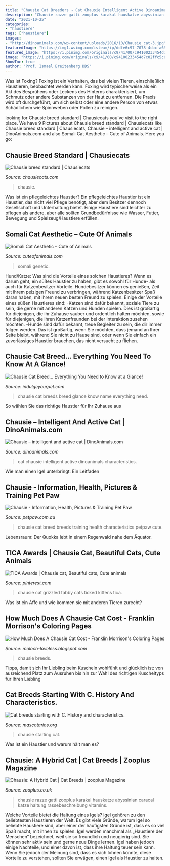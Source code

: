 ```yaml
---
title: "Chausie Cat Breeders ~ Cat Chausie Intelligent Active Dinoanimals Characteristics"
description: "Chausie razze gatti zooplus karakal hauskatze abyssinian caracal katze haltung rassebeschreibung vitamins"
date: "2021-10-25"
categories:
- "haustiere"
tags: ["haustiere"]
images:
- "http://dinoanimals.com/wp-content/uploads/2016/10/Chausie_cat-3.jpg"
featuredImage: "https://img1.wsimg.com/isteam/ip/ddfe6c97-7078-4cbc-a658-60efbf151cb4/DACF40A5-9987-451A-9DE3-057FF9A0A627.JPG"
featured_image: "https://i.pinimg.com/originals/c9/41/00/c94100233454d7c02ffc5c67b4464cc7.jpg"
image: "https://i.pinimg.com/originals/c9/41/00/c94100233454d7c02ffc5c67b4464cc7.jpg"
ShowToc: true
author: "Prof. Ismael Breitenberg DDS"
---
```



Was ist Foxing?
Foxing ist ein Verhalten, das bei vielen Tieren, einschließlich Haustieren, beobachtet werden kann. Foxing wird typischerweise als ein Akt des Besprühens oder Leckens des Hinterns charakterisiert, um Schmutz oder andere Substanzen von der Haut zu entfernen. Die Praxis wird oft durchgeführt, um sich selbst oder eine andere Person von etwas Schädlichem wie Spinnweben oder Pollen zu reinigen.

	

		
looking for Chausie breed standard | Chausiecats you've visit to the right place. We have 9 Pictures about Chausie breed standard | Chausiecats like Chausie breed standard | Chausiecats, Chausie – intelligent and active cat | DinoAnimals.com and also Somali Cat Aesthetic – Cute of Animals. Here you go:
		
    
## Chausie Breed Standard | Chausiecats

<img loading=lazy src="https://img1.wsimg.com/isteam/ip/ddfe6c97-7078-4cbc-a658-60efbf151cb4/DACF40A5-9987-451A-9DE3-057FF9A0A627.JPG" onerror="this.onerror=null;this.src='https://tse2.mm.bing.net/th?id=OIP.ONzuop0zUVrNb-kyZYDrSwHaHa&amp;pid=15.1';" alt="Chausie breed standard | Chausiecats">

_Source: chausiecats.com_

>chausie. 

	

Was ist ein pflegeleichtes Haustier?
Ein pflegeleichtes Haustier ist ein Haustier, das nicht viel Pflege benötigt, aber dem Besitzer dennoch Gesellschaft und Unterhaltung bietet. Einige Haustiere sind leichter zu pflegen als andere, aber alle sollten Grundbedürfnisse wie Wasser, Futter, Bewegung und Spielzeug/Haustiere erfüllen.

    
## Somali Cat Aesthetic – Cute Of Animals

<img loading=lazy src="https://cf.ltkcdn.net/cats/images/orig/225756-4213x2848-somalicat.jpg" onerror="this.onerror=null;this.src='https://tse3.mm.bing.net/th?id=OIP.hWQTPwvJJdwLM7M18MTy4gHaFA&amp;pid=15.1';" alt="Somali Cat Aesthetic – Cute of Animals">

_Source: cuteofanimals.com_

>somali genetic. 

	

Hund/Katze: Was sind die Vorteile eines solchen Haustieres?
Wenn es darum geht, ein süßes Haustier zu haben, gibt es sowohl für Hunde- als auch für Katzenbesitzer Vorteile. Hundebesitzer können es genießen, Zeit mit ihrem pelzigen Freund zu verbringen, während Katzenbesitzer Spaß daran haben, mit ihrem neuen besten Freund zu spielen. Einige der Vorteile eines süßen Haustieres sind:
-Katzen sind dafür bekannt, soziale Tiere zu sein, die gerne mit anderen Katzen und Hunden spielen. Dies ist großartig für diejenigen, die ihr Zuhause sauber und ordentlich halten möchten, sowie für diejenigen, die ihren Katzenfreunden bei der Interaktion zusehen möchten.
-Hunde sind dafür bekannt, treue Begleiter zu sein, die dir immer folgen werden. Das ist großartig, wenn Sie möchten, dass jemand an Ihrer Seite bleibt, während Sie nicht zu Hause sind, oder wenn Sie einfach ein zuverlässiges Haustier brauchen, das nicht versucht zu fliehen.

    
## Chausie Cat Breed… Everything You Need To Know At A Glance!

<img loading=lazy src="https://indulgeyourpet.com/wp-content/uploads/Chausie-Kitten.png" onerror="this.onerror=null;this.src='https://tse2.mm.bing.net/th?id=OIP.c6utR-DF5sOYW5A_wh70WAHaEY&amp;pid=15.1';" alt="Chausie Cat Breed… Everything You Need to Know at a Glance!">

_Source: indulgeyourpet.com_

>chausie cat breeds breed glance know name everything need. 

	

So wählen Sie das richtige Haustier für Ihr Zuhause aus

    
## Chausie – Intelligent And Active Cat | DinoAnimals.com

<img loading=lazy src="http://dinoanimals.com/wp-content/uploads/2016/10/Chausie_cat-3.jpg" onerror="this.onerror=null;this.src='https://tse2.mm.bing.net/th?id=OIP.ImSWL6Cn4Of9QuT6McTASQHaGb&amp;pid=15.1';" alt="Chausie – intelligent and active cat | DinoAnimals.com">

_Source: dinoanimals.com_

>cat chausie intelligent active dinoanimals characteristics. 

	

Wie man einen Igel unterbringt: Ein Leitfaden

    
## Chausie - Information, Health, Pictures &amp; Training Pet Paw

<img loading=lazy src="https://www.petpaw.com.au/wp-content/uploads/2012/11/Chausie-cute-cat-breed-300x300.jpg" onerror="this.onerror=null;this.src='https://tse4.mm.bing.net/th?id=OIP.b-BdGw073fVADjIjJo_R4gHaHa&amp;pid=15.1';" alt="Chausie - Information, Health, Pictures &amp; Training Pet Paw">

_Source: petpaw.com.au_

>chausie cat breed breeds training health characteristics petpaw cute. 

	

Lebensraum: Der Quokka lebt in einem Regenwald nahe dem Äquator.

    
## TICA Awards | Chausie Cat, Beautiful Cats, Cute Animals

<img loading=lazy src="https://i.pinimg.com/originals/c9/41/00/c94100233454d7c02ffc5c67b4464cc7.jpg" onerror="this.onerror=null;this.src='https://tse2.mm.bing.net/th?id=OIP.LB_kvO3d6FeyYIVRhifYQAAAAA&amp;pid=15.1';" alt="TICA Awards | Chausie cat, Beautiful cats, Cute animals">

_Source: pinterest.com_

>chausie cat grizzled tabby cats ticked kittens tica. 

	

Was ist ein Affe und wie kommen sie mit anderen Tieren zurecht?

    
## How Much Does A Chausie Cat Cost - Franklin Morrison&#039;s Coloring Pages

<img loading=lazy src="https://i.pinimg.com/736x/b0/11/6a/b0116a758425398d31500cc69aedc880.jpg" onerror="this.onerror=null;this.src='https://tse1.mm.bing.net/th?id=OIP.-khSMpgHQh5WDTYettJetgHaJr&amp;pid=15.1';" alt="How Much Does A Chausie Cat Cost - Franklin Morrison&#039;s Coloring Pages">

_Source: moloch-loveless.blogspot.com_

>chausie breeds. 

	

Tipps, damit sich Ihr Liebling beim Kuscheln wohlfühlt und glücklich ist: von ausreichend Platz zum Ausruhen bis hin zur Wahl des richtigen Kuscheltyps für Ihren Liebling

    
## Cat Breeds Starting With C. History And Characteristics.

<img loading=lazy src="https://i1.wp.com/www.mascotarios.org/wp-content/uploads/2011/07/Chausie.jpg" onerror="this.onerror=null;this.src='https://tse3.mm.bing.net/th?id=OIP.cDqnSnAiy9L44G2NngH5PwHaFj&amp;pid=15.1';" alt="Cat breeds starting with C. History and characteristics.">

_Source: mascotarios.org_

>chausie starting cat. 

	

Was ist ein Haustier und warum hält man es?

    
## Chausie: A Hybrid Cat | Cat Breeds | Zooplus Magazine

<img loading=lazy src="https://www.zooplus.co.uk/magazine/wp-content/uploads/2021/07/Chausie-Cat-Breed-1024x683.jpeg" onerror="this.onerror=null;this.src='https://tse4.mm.bing.net/th?id=OIP.IuWcc2xsjvrVJr23C3bRvAHaE8&amp;pid=15.1';" alt="Chausie: A Hybrid Cat | Cat Breeds | zooplus Magazine">

_Source: zooplus.co.uk_

>chausie razze gatti zooplus karakal hauskatze abyssinian caracal katze haltung rassebeschreibung vitamins. 

	

Welche Vorteile bietet die Haltung eines Igels?
Igel gehören zu den beliebtesten Haustieren der Welt. Es gibt viele Gründe, warum Igel so beliebte Haustiere sind, aber einer der häufigsten Gründe ist, dass es so viel Spaß macht, mit ihnen zu spielen. Igel werden manchmal als „Haustiere der Menschen“ bezeichnet, weil sie so freundlich und neugierig sind. Sie können sehr aktiv sein und gerne neue Dinge lernen. Igel haben jedoch einige Nachteile, und einer davon ist, dass ihre Haltung teuer sein kann. Wenn Sie jedoch der Meinung sind, dass es sich lohnen könnte, diese Vorteile zu verstehen, sollten Sie erwägen, einen Igel als Haustier zu halten.

